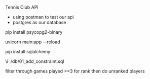 Tennis Club API

- using postman to test our api
- postgres as our database


pip install psycopg2-binary 

uvicorn main:app  --reload

pip install sqlalchemy

\i ./db/01_add_constraint.sql


filter through games played >=3 for rank then do unranked players
